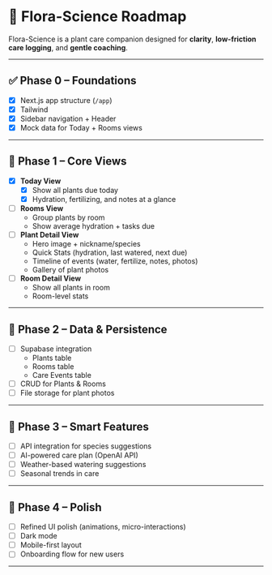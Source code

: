 # 🌿 Flora-Science Roadmap

Flora-Science is a plant care companion designed for **clarity**, **low-friction care logging**, and **gentle coaching**.

---

## ✅ Phase 0 – Foundations
- [x] Next.js app structure (`/app`)
- [x] Tailwind 
- [x] Sidebar navigation + Header
- [x] Mock data for Today + Rooms views

---

## 🌱 Phase 1 – Core Views
- [x] **Today View**
  - [x] Show all plants due today
  - [x] Hydration, fertilizing, and notes at a glance
- [ ] **Rooms View**
  - Group plants by room
  - Show average hydration + tasks due
- [ ] **Plant Detail View**
  - Hero image + nickname/species
  - Quick Stats (hydration, last watered, next due)
  - Timeline of events (water, fertilize, notes, photos)
  - Gallery of plant photos
- [ ] **Room Detail View**
  - Show all plants in room
  - Room-level stats

---

## 🌿 Phase 2 – Data & Persistence
- [ ] Supabase integration
  - Plants table
  - Rooms table
  - Care Events table
- [ ] CRUD for Plants & Rooms
- [ ] File storage for plant photos

---

## 🌸 Phase 3 – Smart Features
- [ ]  API integration for species suggestions
- [ ] AI-powered care plan (OpenAI API)
- [ ] Weather-based watering suggestions
- [ ] Seasonal trends in care

---

## 🌳 Phase 4 – Polish
- [ ] Refined UI polish (animations, micro-interactions)
- [ ] Dark mode
- [ ] Mobile-first layout
- [ ] Onboarding flow for new users

---
